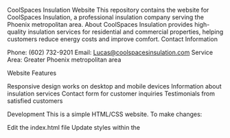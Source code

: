 CoolSpaces Insulation Website
This repository contains the website for CoolSpaces Insulation, a professional insulation company serving the Phoenix metropolitan area.
About
CoolSpaces Insulation provides high-quality insulation services for residential and commercial properties, helping customers reduce energy costs and improve comfort.
Contact Information

Phone: (602) 732-9201
Email: Lucas@coolspacesinsulation.com
Service Area: Greater Phoenix metropolitan area

Website Features

Responsive design works on desktop and mobile devices
Information about insulation services
Contact form for customer inquiries
Testimonials from satisfied customers

Development
This is a simple HTML/CSS website. To make changes:

Edit the index.html file
Update styles within the <style> tags
Add images to the images folder and update image paths in the HTML

License
© 2025 CoolSpaces Insulation. All Rights Reserved.
